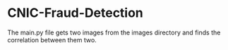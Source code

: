 # CNIC-Fraud-Detection

The main.py file gets two images from the images directory and finds the correlation between them two.